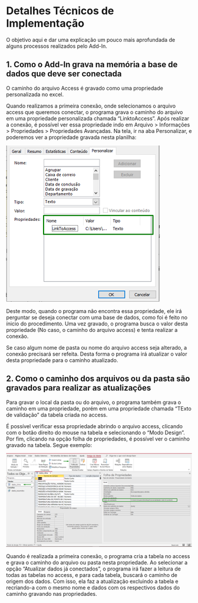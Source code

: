 # Detalhes Técnicos de Implementação

O objetivo aqui e dar uma explicação um pouco mais aprofundada de alguns processos realizados pelo Add-In.

## 1. Como o Add-In grava na memória a base de dados que deve ser conectada

O caminho do arquivo Access é gravado como uma propriedade personalizada no excel.

Quando realizamos a primeira conexão, onde selecionamos o arquivo access que queremos conectar, o programa grava o caminho do arquivo em uma propriedade personalizada chamada “LinktoAccess”. Após realizar a conexão, é possível ver essa propriedade indo em Arquivo > Informações > Propriedades > Propriedades Avançadas. Na tela, ir na aba Personalizar, e poderemos ver a propriedade gravada nesta planilha:

![LinkToAccess](imgs_detalhes\LinkToAccess.png)

Deste modo, quando o programa não encontra essa propriedade, ele irá perguntar se deseja conectar com uma base de dados, como foi é feito no ínicio do procedimento. Uma vez gravado, o programa busca o valor desta propriedade (No caso, o caminho do arquivo access) e tenta realizar a conexão.

Se caso algum nome de pasta ou nome do arquivo access seja alterado, a conexão precisará ser refeita. Desta forma o programa irá atualizar o valor desta propriedade para o caminho atualizado.

## 2. Como o caminho dos arquivos ou da pasta são gravados para realizar as atualizações

Para gravar o local da pasta ou do arquivo, o programa também grava o caminho em uma propriedade, porém em uma propriedade chamada “TExto de validação” da tabela criada no access.

É possível verificar essa propriedade abrindo o arquivo access, clicando com o botão direito do mouse na tabela e selecionando o “Modo Design”. Por fim, clicando na opção folha de propriedades, é possível ver o caminho gravado na tabela. Segue exemplo:

![Texto Validação](imgs_detalhes\caminho_tabela_access.png)

Quando é realizada a primeira conexão, o programa cria a tabela no access e grava o caminho do arquivo ou pasta nesta propriedade. Ao selecionar a opção “Atualizar dados já conectados”, o programa irá fazer a leitura de todas as tabelas no access, e para cada tabela, buscará o caminho de origem dos dados. Com isso, ela faz a atualização excluindo a tabela e recriando-a com o mesmo nome e dados com os respectivos dados do caminho gravando nas propriedades.